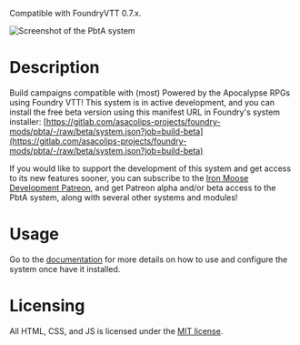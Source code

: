 Compatible with FoundryVTT 0.7.x.

![Screenshot of the PbtA system](https://mattsmithin-files.s3.amazonaws.com/pbta-system.png)

# Description

Build campaigns compatible with (most) Powered by the Apocalypse RPGs using Foundry VTT! This system is in active development, and you can install the free beta version using this manifest URL in Foundry's system installer: [https://gitlab.com/asacolips-projects/foundry-mods/pbta/-/raw/beta/system.json?job=build-beta](https://gitlab.com/asacolips-projects/foundry-mods/pbta/-/raw/beta/system.json?job=build-beta)

If you would like to support the development of this system and get access to its new features sooner, you can subscribe to the [Iron Moose Development Patreon](https://www.patreon.com/ironmoose), and get Patreon alpha and/or beta access to the PbtA system, along with several other systems and modules!

# Usage

Go to the [documentation](https://asacolips.gitbook.io/pbta-system/) for more details on how to use and configure the system once have it installed.

# Licensing

All HTML, CSS, and JS is licensed under the [MIT license](https://gitlab.com/asacolips-projects/foundry-mods/dungeonworld/-/raw/master/LICENSE.txt).
